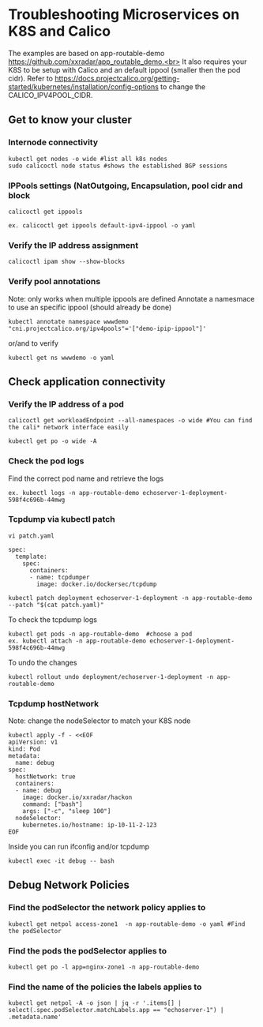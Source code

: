 # Troubleshooting Microservices on K8S and Calico
The examples are based on app-routable-demo https://github.com/xxradar/app_routable_demo.<br>
It also requires your K8S to be setup with Calico and an default ippool (smaller then the pod cidr). Refer to https://docs.projectcalico.org/getting-started/kubernetes/installation/config-options to change the CALICO_IPV4POOL_CIDR.

## Get to know your cluster
### Internode connectivity
```
kubectl get nodes -o wide #list all k8s nodes
sudo calicoctl node status #shows the established BGP sessions
```
### IPPools settings (NatOutgoing, Encapsulation, pool cidr and block 
```
calicoctl get ippools

ex. calicoctl get ippools default-ipv4-ippool -o yaml
```
### Verify the IP address assignment
```
calicoctl ipam show --show-blocks
```
### Verify pool annotations 
Note: only works when multiple ippools are defined
Annotate a namesmace to use an specific ippool (should already be done)
```
kubectl annotate namespace wwwdemo "cni.projectcalico.org/ipv4pools"='["demo-ipip-ippool"]'
```
or/and to verify
```
kubectl get ns wwwdemo -o yaml
```
## Check application connectivity  
### Verify the IP address of a pod
```
calicoctl get workloadEndpoint --all-namespaces -o wide #You can find the cali* network interface easily

kubectl get po -o wide -A
```

### Check the pod logs
Find the correct pod name and retrieve the logs
```
ex. kubectl logs -n app-routable-demo echoserver-1-deployment-598f4c696b-44mwg
```
### Tcpdump via kubectl patch
```
vi patch.yaml

spec:
  template:
    spec:
      containers:
      - name: tcpdumper
        image: docker.io/dockersec/tcpdump
```
```
kubectl patch deployment echoserver-1-deployment -n app-routable-demo --patch "$(cat patch.yaml)"
```
To check the tcpdump logs
``` 
kubectl get pods -n app-routable-demo  #choose a pod
ex. kubectl attach -n app-routable-demo echoserver-1-deployment-598f4c696b-44mwg
```
To undo the changes
```
kubectl rollout undo deployment/echoserver-1-deployment -n app-routable-demo
```

### Tcpdump hostNetwork
Note: change the nodeSelector to match your K8S node
```
kubectl apply -f - <<EOF
apiVersion: v1
kind: Pod
metadata:
  name: debug
spec:
  hostNetwork: true
  containers:
  - name: debug
    image: docker.io/xxradar/hackon
    command: ["bash"]
    args: ["-c", "sleep 100"]
  nodeSelector:
    kubernetes.io/hostname: ip-10-11-2-123
EOF
```
Inside you can run ifconfig and/or tcpdump
```
kubectl exec -it debug -- bash
```
## Debug Network Policies
### Find the podSelector the network policy applies to 
```
kubectl get netpol access-zone1  -n app-routable-demo -o yaml #Find the podSelector 
```
### Find the pods the podSelector applies to
```
kubectl get po -l app=nginx-zone1 -n app-routable-demo
```
### Find the name of the policies the labels applies to 
```
kubectl get netpol -A -o json | jq -r '.items[] | select(.spec.podSelector.matchLabels.app == "echoserver-1") | .metadata.name'
```


